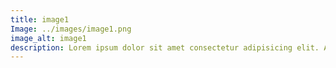 ```yaml
---
title: image1
Image: ../images/image1.png
image_alt: image1
description: Lorem ipsum dolor sit amet consectetur adipisicing elit. Adipisci placeat nam quam, asperiores harum culpa modi praesentium doloribus vero magnam perspiciatis possimus consequatur maxime qui! Ipsa ullam corporis pariatur ex!
---
```

